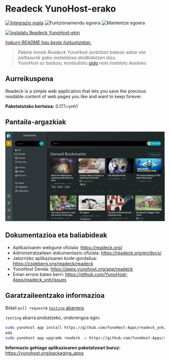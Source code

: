 <!--
Ohart ongi: README hau automatikoki sortu da <https://github.com/YunoHost/apps/tree/master/tools/readme_generator>ri esker
EZ editatu eskuz.
-->

# Readeck YunoHost-erako

[![Integrazio maila](https://apps.yunohost.org/badge/integration/readeck)](https://ci-apps.yunohost.org/ci/apps/readeck/)
![Funtzionamendu egoera](https://apps.yunohost.org/badge/state/readeck)
![Mantentze egoera](https://apps.yunohost.org/badge/maintained/readeck)

[![Instalatu Readeck YunoHost-ekin](https://install-app.yunohost.org/install-with-yunohost.svg)](https://install-app.yunohost.org/?app=readeck)

*[Irakurri README hau beste hizkuntzatan.](./ALL_README.md)*

> *Pakete honek Readeck YunoHost zerbitzari batean azkar eta zailtasunik gabe instalatzea ahalbidetzen dizu.*  
> *YunoHost ez baduzu, kontsultatu [gida](https://yunohost.org/install) nola instalatu ikasteko.*

## Aurreikuspena

Readeck is a simple web application that lets you save the precious readable content of web pages you like and want to keep forever.

**Paketatutako bertsioa:** 0.17.1~ynh1

## Pantaila-argazkiak

![Readeck(r)en pantaila-argazkia](./doc/screenshots/dark.webp)

## Dokumentazioa eta baliabideak

- Aplikazioaren webgune ofiziala: <https://readeck.org/>
- Administratzaileen dokumentazio ofiziala: <https://readeck.org/en/docs/>
- Jatorrizko aplikazioaren kode-gordailua: <https://codeberg.org/readeck/readeck>
- YunoHost Denda: <https://apps.yunohost.org/app/readeck>
- Eman errore baten berri: <https://github.com/YunoHost-Apps/readeck_ynh/issues>

## Garatzaileentzako informazioa

Bidali `pull request`a [`testing` abarrera](https://github.com/YunoHost-Apps/readeck_ynh/tree/testing).

`testing` abarra probatzeko, ondorengoa egin:

```bash
sudo yunohost app install https://github.com/YunoHost-Apps/readeck_ynh/tree/testing --debug
edo
sudo yunohost app upgrade readeck -u https://github.com/YunoHost-Apps/readeck_ynh/tree/testing --debug
```

**Informazio gehiago aplikazioaren paketatzeari buruz:** <https://yunohost.org/packaging_apps>
